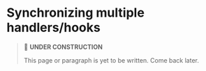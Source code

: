# Synchronizing multiple handlers/hooks

> 🚧 **UNDER CONSTRUCTION**
>
> This page or paragraph is yet to be written. Come back later.
